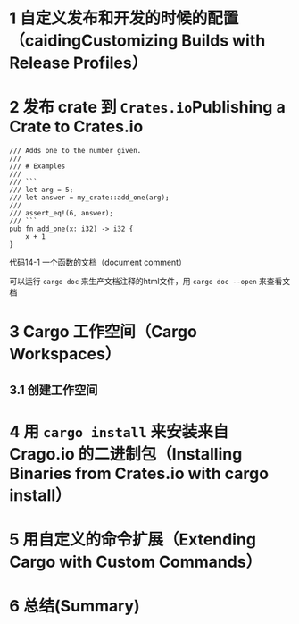 

# 1 自定义发布和开发的时候的配置（caidingCustomizing Builds with Release Profiles）



# 2 发布 crate 到 `Crates.io`Publishing a Crate to Crates.io

```
/// Adds one to the number given.
///
/// # Examples
///
/// ```
/// let arg = 5;
/// let answer = my_crate::add_one(arg);
///
/// assert_eq!(6, answer);
/// ```
pub fn add_one(x: i32) -> i32 {
    x + 1
}
```
代码14-1 一个函数的文档（document comment）



可以运行 `cargo doc` 来生产文档注释的html文件，用 `cargo doc --open` 来查看文档

# 3 Cargo 工作空间（Cargo Workspaces）


## 3.1 创建工作空间




# 4 用 `cargo install` 来安装来自Crago.io 的二进制包（Installing Binaries from Crates.io with cargo install）





# 5 用自定义的命令扩展（Extending Cargo with Custom Commands）

# 6 总结(Summary)











